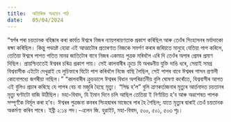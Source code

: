 ```yaml
---
title:  অতিৰিক্ত অধ্যয়ন পাঠ
date:   05/04/2024
---
```


“স্বৰ্গৰ পৰা চয়তানক বহিষ্কাৰ কৰা কাৰ্যত ঈশ্বৰে নিজৰ ন্যায়পৰায়ণতাক প্ৰকাশ কৰিছিল আৰু তেওঁৰ সিংহাসনৰ মৰ্যাদাকো ৰক্ষা কৰিছিল। কিন্তু পথভ্ৰষ্ট হোৱা এই আত্মাটোৰ প্ৰতাৰণাত নিজকে সমৰ্পণ কৰাৰ জৰিয়তে মানুহে যেতিয়া পাপ কৰিলে, তেতিয়া ঈশ্বৰে পাপত পতিত মানৱ জাতিটোৰ বাবে নিজৰ একমাত্ৰ পুত্ৰক মৰিবলৈ এৰি দি তেওঁৰ অপাৰ প্ৰেমৰ প্ৰমাণ দিছিল। প্ৰায়শ্চিত্ততেই ঈশ্বৰৰ চৰিত্ৰ প্ৰকাশ পায়। সেই কালবাৰীৰ ক্ৰুচে যি অখণ্ডনীয় যুক্তি দাঙি ধৰে, সেয়াই সমগ্ৰ বিশ্ববাসীক এইটো দেখুৱাই যে লুচিফাৰে যিটো পাপ কৰিবলৈ নিজে বাছি লৈছিল, সেই পাপৰ বাবে ঈশ্বৰৰ শাসন প্ৰণালী কোনোপধ্যে জগৰীয়া নাছিল।” “কালবাৰীৰ ক্ৰুচডালে ঈশ্বৰৰ বিধান অপৰিৱৰ্তনীয় বুলি ঘোষণা কৰোঁতে, বিশ্ববাসীৰ আগত এই বুলিও প্ৰচাৰ কৰিছে যে পাপৰ বেচ বা মজুৰি হৈছে মৃত্যু। “সিদ্ধ হ’ল” বুলি ত্ৰাণকৰ্তাজনাৰ মৃত্যুৰ আৰ্তনাদত চয়তানৰ মৃত্যু ঘণ্টাটো বাজি উঠিছিল। মহা-বিবাদ, যি ইমান দিনে চলি আছিল তেতিয়া ই নিৰ্ণায়িত হ’ব আৰু অৱশেষত পাপক সম্পূৰ্ণকৈ নিৰ্মূল কৰা হ’ব। ঈশ্বৰৰ পুত্ৰজনা কবৰৰ সিংহদ্বাৰৰ মাজেৰে পাৰ হৈ গৈছিল; যাতে মৃত্যুৰ দ্বাৰাই তেওঁ চয়তানক অকৰ্মণ্য কৰিব পাৰে। ইব্ৰী ২:১৪ পদ।-এলেন জি. হুৱাইট, মহা-বিবাদ, ৫০০, ৫০১, ৫০৩ পৃঃ।